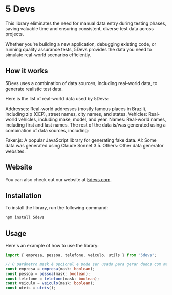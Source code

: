 # 5 Devs

This library eliminates the need for manual data entry during testing phases, saving valuable time and ensuring consistent, diverse test data across projects.

Whether you're building a new application, debugging existing code, or running quality assurance tests, 5Devs provides the data you need to simulate real-world scenarios efficiently.

## How it works

5Devs uses a combination of data sources, including real-world data, to generate realistic test data.

Here is the list of real-world data used by 5Devs:

Addresses: Real-world addresses (mostly famous places in Brazil), including zip (CEP), street names, city names, and states.
Vehicles: Real-world vehicles, including make, model, and year.
Names: Real-world names, including first and last names.
The rest of the data is/was generated using a combination of data sources, including:

Faker.js: A popular JavaScript library for generating fake data.
AI: Some data was generated using Claude Sonnet 3.5.
Others: Other data generator websites.

## Website

You can also check out our website at [5devs.com](https://5devs.com).

## Installation

To install the library, run the following command:

```bash
npm install 5devs
```

## Usage

Here's an example of how to use the library:

```typescript
import { empresa, pessoa, telefone, veiculo, utils } from "5devs";

// O parâmetro mask é opcional e pode ser usado para gerar dados com máscara.
const empresa = empresa(mask: boolean);
const pessoa = pessoa(mask: boolean);
const telefone = telefone(mask: boolean);
const veiculo = veiculo(mask: boolean);
const uteis = uteis();
```
